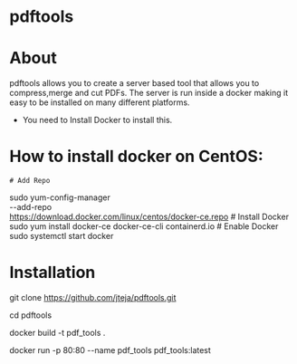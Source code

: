 # pdftools



# About
pdftools allows you to create a server based tool that allows you to compress,merge and cut PDFs. The server is run inside a docker making it easy to be installed on many different platforms.



- You need to Install Docker to install this.

# How to install docker on CentOS:

    # Add Repo
sudo yum-config-manager \
    --add-repo \
    https://download.docker.com/linux/centos/docker-ce.repo
    # Install Docker
sudo yum install docker-ce docker-ce-cli containerd.io
    # Enable Docker
sudo systemctl start docker



# Installation

git clone https://github.com/jteja/pdftools.git

cd pdftools

docker build -t pdf_tools .

docker run -p 80:80 --name pdf_tools pdf_tools:latest
